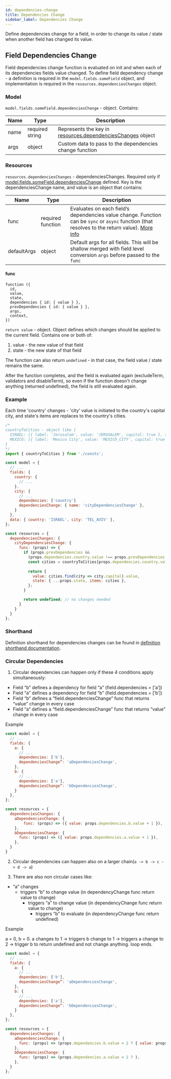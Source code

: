 ```yaml
---
id: dependencies-change
title: Dependencies Change
sidebar_label: Dependencies Change
---
```


Define dependencies change for a field, in order to change its value / state when another field has changed its value.

## Field Dependencies Change

Field dependencies change function is evaluated on init and when each of its dependencies fields value changed.
To define field dependency change - a definition is required in the `model.fields.someField` object, and implementation is
required in the `resources.dependenciesChanges` object.

### Model

`model.fields.someField.dependenciesChange` - object. Contains:

| Name          | Type          | Description |
| ------------- |-------------| ------------|
| name | required string | Represents the key in [resources.dependenciesChanges](dependencies-change#resources) object |
| args | object | Custom data to pass to the dependencies change function |

### Resources

`resources.dependenciesChanges` - dependenciesChanges. Required only if [model.fields.someField.dependenciesChange](dependencies-change#model) defined. 
Key is the dependenciesChange name, and value is an object that contains: 

| Name          | Type          | Description |
| ------------- |-------------| ------------|
| func | required function | Evaluates on each field’s dependencies value change. Function can be `sync` or `async` function (that resolves to the return value). [More info](dependencies-change#func) | 
| defaultArgs | object | Default args for all fields. This will be shallow merged with field level conversion `args` before passed to the `func` | 

#### func

```
function ({ 
  id, 
  value, 
  state, 
  dependencies { id: { value } },
  prevDependencies { id: { value } },
  args,
  context,
})
```

`return value` - object. Object defines which changes should be applied to the current field. Contains one or both of:
1. value - the new value of that field
2. state - the new state of that field

The function can also return `undefined` - in that case, the field value / state remains the same.

After the function completes, and the field is evaluated again (excludeTerm, validators and disableTerm), so even if the function doesn't change anything (returned undefined), the field is still evaluated again.

### Example

Each time 'country' changes - 'city' value is initiated to the country's capital city, and state's items are replaces to the country's cities.

```javascript
/* 
countryToCities - object like { 
  ISRAEL: [{ label: 'Jerusalem', value: 'JERUSALEM', capital: true }, { label: 'Tel Aviv', value: 'TEL_AVIV', }],
  MEXICO: [{ label: 'Mexico City', value: 'MEXICO_CITY', capital: true }, { label: 'Cancun', value: 'CANCUN', }],
}
*/
import { countryToCities } from './consts'; 

const model = {
  // ...
  fields: {
    country: {
      // ...
    }.
    city: {
      // ...
      dependencies: ['country']
      dependenciesChange: { name: 'cityDependenciesChange' }, 
    }
  },
  data: { country: 'ISRAEL', city: 'TEL_AVIV' },
};

const resources = {
  dependenciesChanges: {
    cityDependenciesChange: {
      func: (props) => {
        if (props.prevDependencies && 
          (props.dependencies.country.value !== props.prevDependencies.country.value)) {
          const cities = countryToCities[props.dependencies.country.value];
          
          return {
            value: cities.find(city => city.capital).value,
            state: { ...props.state, items: cities },
          };
        }

        return undefined; // no changes needed
      }
    }
  }
};
```

### Shorthand

Definition shorthand for dependencies changes can be found in [definition shorthand documentation](definition-shorthand#dependencies-change).

### Circular Dependencies

1. Circular dependencies can happen only if these 4 conditions apply simultaneously: 
- Field “b” defines a dependency for field “a” (field.dependencies = [‘a’]) 
- Field “a” defines a dependency for field “b” (field.dependencies = [‘b’]) 
- Field “b” defines a “field.dependenciesChange” func that returns “value” change in every case
- Field “a” defines a “field.dependenciesChange” func that returns “value” change in every case

Example
```javascript
const model = {
  // ...
  fields: {
    a: {
      // ...
      dependencies: ['b'],
      dependenciesChange”: 'aDependenciesChange',
    }, 
    b: {
      // ...
      dependencies: ['a'],
      dependenciesChange”: 'bDependenciesChange',
    }
  },
};

const resources = {
  dependenciesChanges: {
    aDependenciesChange: {
        func: (props) => ({ value: props.dependencies.b.value + 1 }),
    },
    bDependenciesChange: {
      func: (props) => ({ value: props.dependencies.a.value + 1 }),
    },
  }
}
```

2. Circular dependencies can happen also on a larger chain(`a -> b -> c -> d -> a`)

3. There are also non circular cases like:
- “a” changes
  - triggers “b” to change value (in dependencyChange func return value to change)
    - triggers “a” to change value (in dependencyChange func return value to change)
      - triggers “b” to evaluate (in dependencyChange func return undefined)

Example

a = 0, b = 0. a changes to 1 -> triggers b change to 1 -> triggers a change to 2 -> trigger b to return undefined and not change anything. loop ends.
```javascript
const model = {
  // ...
  fields: {
    a: {
      // ...
      dependencies: ['b'],
      dependenciesChange”: 'aDependenciesChange',
    }, 
    b: {
      // ...
      dependencies: ['a'],
      dependenciesChange”: 'bDependenciesChange',
    }
  },
};

const resources = {
  dependenciesChanges: {
    aDependenciesChange: {
      func: (props) => (props.dependencies.b.value < 2 ? { value: props.value + 1 } : undefined);
    },
    bDependenciesChange: {
      func: (props) => (props.dependencies.a.value < 2 ? ),
    },
  }
};
```